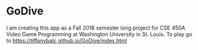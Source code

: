 # GoDive
I am creating this app as a Fall 2018 semester long project for CSE 450A Video Game Programming at Washington University in St. Louis. To play go to https://tiffanybalc.github.io/GoDive/index.html

